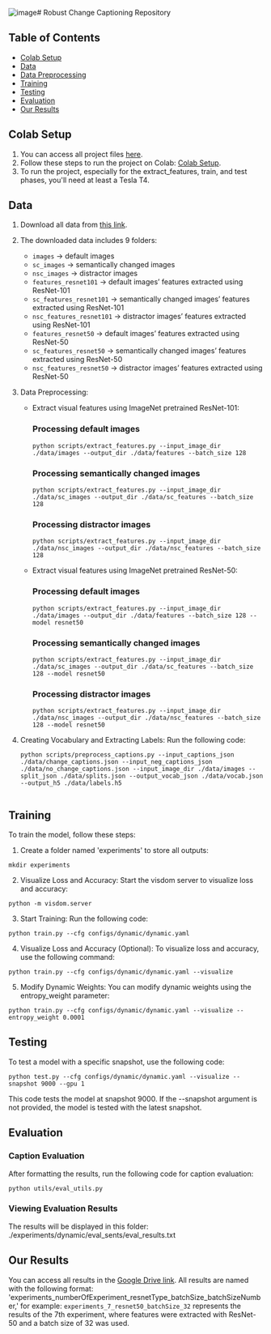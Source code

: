 ![image](https://github.com/mErenSekkeli/RobustChangeCaptioningWithLevirCC/assets/100779989/2a383168-4783-4546-a429-2bb9d29663c2)# Robust Change Captioning Repository

## Table of Contents
- [Colab Setup](#colab-setup)
- [Data](#data)
- [Data Preprocessing](#data-preprocessing)
- [Training](#training)
- [Testing](#testing)
- [Evaluation](#evaluation)
- [Our Results](#our-results)

## Colab Setup
1. You can access all project files [here](https://drive.google.com/drive/folders/1HgLErwlXiNE0L3IAc3_4CQH6HYizLUVR).
2. Follow these steps to run the project on Colab: [Colab Setup](https://colab.research.google.com/drive/1jPJVQsbgasoGfK3c_CIG3qY-XQuYN-tj?usp=sharing).
3. To run the project, especially for the extract_features, train, and test phases, you'll need at least a Tesla T4.

## Data
1. Download all data from [this link](https://drive.google.com/drive/folders/1KZ-wtfKwe6QiahSW99TxgNwgCNKDroMV?usp=sharing).

2. The downloaded data includes 9 folders:
   - `images` -> default images
   - `sc_images` -> semantically changed images
   - `nsc_images` -> distractor images
   - `features_resnet101` -> default images’ features extracted using ResNet-101
   - `sc_features_resnet101` -> semantically changed images’ features extracted using ResNet-101
   - `nsc_features_resnet101` -> distractor images’ features extracted using ResNet-101
   - `features_resnet50` -> default images’ features extracted using ResNet-50
   - `sc_features_resnet50` -> semantically changed images’ features extracted using ResNet-50
   - `nsc_features_resnet50` -> distractor images’ features extracted using ResNet-50

3. Data Preprocessing:
   - Extract visual features using ImageNet pretrained ResNet-101:
     ### Processing default images
     ```shell
     python scripts/extract_features.py --input_image_dir ./data/images --output_dir ./data/features --batch_size 128
     ```

     ### Processing semantically changed images
     ```shell
     python scripts/extract_features.py --input_image_dir ./data/sc_images --output_dir ./data/sc_features --batch_size 128
     ```

     ### Processing distractor images
     ```shell
     python scripts/extract_features.py --input_image_dir ./data/nsc_images --output_dir ./data/nsc_features --batch_size 128
     ```

   - Extract visual features using ImageNet pretrained ResNet-50:
     ### Processing default images
     ```shell
     python scripts/extract_features.py --input_image_dir ./data/images --output_dir ./data/features --batch_size 128 --model resnet50
     ```

     ### Processing semantically changed images
     ```shell
     python scripts/extract_features.py --input_image_dir ./data/sc_images --output_dir ./data/sc_features --batch_size 128 --model resnet50
     ```

     ### Processing distractor images
     ```shell
     python scripts/extract_features.py --input_image_dir ./data/nsc_images --output_dir ./data/nsc_features --batch_size 128 --model resnet50
     ```

4. Creating Vocabulary and Extracting Labels:
   Run the following code:
   ```shell
   python scripts/preprocess_captions.py --input_captions_json ./data/change_captions.json --input_neg_captions_json ./data/no_change_captions.json --input_image_dir ./data/images --split_json ./data/splits.json --output_vocab_json ./data/vocab.json --output_h5 ./data/labels.h5


## Training
To train the model, follow these steps:
1. Create a folder named 'experiments' to store all outputs:
```shell
mkdir experiments
```

2. Visualize Loss and Accuracy:
Start the visdom server to visualize loss and accuracy:
```shell
python -m visdom.server
```

3. Start Training:
Run the following code:
```shell
python train.py --cfg configs/dynamic/dynamic.yaml
```

4. Visualize Loss and Accuracy (Optional):
To visualize loss and accuracy, use the following command:
```shell
python train.py --cfg configs/dynamic/dynamic.yaml --visualize
```

5. Modify Dynamic Weights:
You can modify dynamic weights using the entropy_weight parameter:
```shell
python train.py --cfg configs/dynamic/dynamic.yaml --visualize --entropy_weight 0.0001
```

## Testing

To test a model with a specific snapshot, use the following code:

```shell
python test.py --cfg configs/dynamic/dynamic.yaml --visualize --snapshot 9000 --gpu 1
```
This code tests the model at snapshot 9000. If the --snapshot argument is not provided, the model is tested with the latest snapshot.

## Evaluation

### Caption Evaluation

After formatting the results, run the following code for caption evaluation:
```shell
python utils/eval_utils.py
```
### Viewing Evaluation Results
The results will be displayed in this folder: ./experiments/dynamic/eval_sents/eval_results.txt

## Our Results
You can access all results in the [Google Drive link](https://drive.google.com/drive/folders/1HgLErwlXiNE0L3IAc3_4CQH6HYizLUVR). All results are named with the following format: 'experiments_numberOfExperiment_resnetType_batchSize_batchSizeNumber,' for example: `experiments_7_resnet50_batchSize_32` represents the results of the 7th experiment, where features were extracted with ResNet-50 and a batch size of 32 was used.


